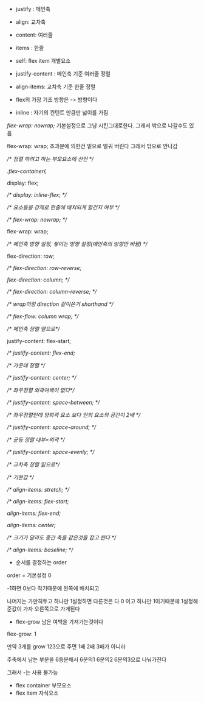 - justify :  메인축
- align: 교차축
- content: 여러줄
- items : 한줄
- self: flex item 개별요소
- justify-content : 메인축 기준 여러줄 정렬
- align-items: 교차축 기준 한줄 정렬



- flex의 가장 기초 방향은 -> 방향이다
- inline : 자기의 컨텐트 만큼만 넓이를 가짐

*flex-wrap: nowrap;*  기본설정으로 그냥 시킨그대로한다. 그래서 밖으로 나갈수도 있음

flex-wrap: wrap; 초과분에 의한건 밑으로 떨궈 버린다 그래서 밖으로 안나감



 */\* 정렬 하려고 하는 부모요소에 선언 \*/*

  *.flex-container*{

   display: flex;

   */\* display: inline-flex; \*/*



   */\* 요소들을 강제로 한줄에 배치되게 할건지 여부 \*/*

   */\* flex-wrap: nowrap; \*/*

   flex-wrap: wrap;



   */\* 메인축 방향 설정, 쌓이는 방향 설정(메인축의 방향만 바뀜) \*/*

   flex-direction: row;

   */\* flex-direction: row-reverse;*

   *flex-direction: column; \*/*

   */\* flex-direction: column-reverse; \*/*



   */\* wrap이랑 direction 같이쓴거 shorthand \*/*

   */\* flex-flow: column wrap; \*/*





   */\* 메인축 정렬 옆으로\*/*

   justify-content: flex-start;

   */\* justify-content: flex-end;*

   */\* 가운데 정렬 \*/*

   */\* justify-content: center; \*/* 

   */\* 좌우정렬 외곽여백이 없다\*/*

   */\* justify-content: space-between; \*/*

   */\* 좌우정렬인데 양외곽 요소 보다 안의 요소의 공간이 2배 \*/*

   */\* justify-content: space-around; \*/*

   */\* 균등 정렬 내부=외곽 \*/*

   */\* justify-content: space-evenly; \*/*



   */\* 교차축 정렬 밑으로\*/*

   */\* 기본값 \*/*

   */\* align-items: stretch; \*/*

   */\* align-items: flex-start;*

   *align-items: flex-end;*

   *align-items: center;*

   */\* 크기가 달라도 중간 축을 같은것을 잡고 한다 \*/*

   */\* align-items: baseline; \*/* 

- 순서를 결정하는 order

order = 기본설정 0

-1하면 0보다 작기때문에 왼쪽에 배치되고

나머지는 가만히두고 하나만 1설정하면 다른것은 다 0 이고 하나만 1이기때문에 1설정해준값이 가자 오른쪽으로 가게된다





- flex-grow 남은 여백을 가져가는것이다

flex-grow: 1

만약 3개를 grow 123으로 주면 1배 2배 3배가 아니라

주축에서 남는 부분을 6등분해서 6분의1 6분의2 6분의3으로 나눠가진다

그래서 -는 사용 불가능

- flex container 부모요소
- flex item 자식요소
